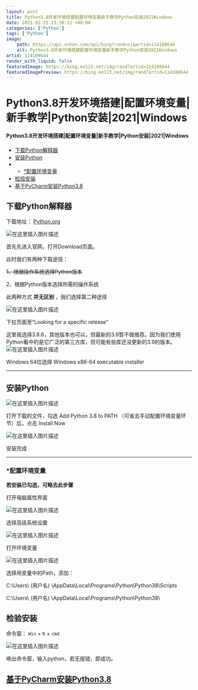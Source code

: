 ```yaml
---
layout: post
title: Python3.8开发环境搭建配置环境变量新手教学Python安装2021Windows
date: 2021-02-25 23:30:12 +08:00
categories: ['Python']
tags: ['Python']
image:
    path: https://api.vvhan.com/api/bing?rand=sj&artid=114108644
    alt: Python3.8开发环境搭建配置环境变量新手教学Python安装2021Windows
artid: 114108644
render_with_liquid: false
featuredImage: https://bing.ee123.net/img/rand?artid=114108644
featuredImagePreview: https://bing.ee123.net/img/rand?artid=114108644
---
```


# Python3.8开发环境搭建|配置环境变量|新手教学|Python安装|2021|Windows

#### Python3.8开发环境搭建|配置环境变量|新手教学|Python安装|2021|Windows

* [下载Python解释器](#Python_2)
* [安装Python](#Python_16)
* + [*配置环境变量](#_23)
* [检验安装](#_35)
* [基于PyCharm安装Python3.8](#PyCharmPython38httpsblogcsdnnetm0_46685221articledetails114134467_39)

## 下载Python解释器

下载地址：
[Python.org](https://www.python.org)
  
![在这里插入图片描述](https://i-blog.csdnimg.cn/blog_migrate/25aad762481d997f33ce4d19f0cafa5e.png)
  
首先先进入官网，打开Download页面。

此时我们有两种下载途径：
  
~~1、根据操作系统选择Python版本~~
  
2、根据Python版本选择所需的操作系统
  
此两种方式
**并无区别**
，我们选择第二种途径
  
![在这里插入图片描述](https://i-blog.csdnimg.cn/blog_migrate/c9b5095f4441dee73fa472033493dffa.png)
  
下拉页面至“Looking for a specific release”
  
这里我选择3.8.6，其他版本也可以，但最新的3.9暂不做推荐。因为我们使用Python看中的是它广泛的第三方库，但可能有些库还没更新的3.9的版本。
![在这里插入图片描述](https://i-blog.csdnimg.cn/blog_migrate/fba287f832dee9174379edf0bf71daab.png)
  
Windows 64位选择
Windows x86-64 executable installer

---

## 安装Python

![在这里插入图片描述](https://i-blog.csdnimg.cn/blog_migrate/69ed08c4e07aa7df0d63b19a44ccaf6e.png)
  
打开下载的文件，勾选
Add Python 3.8 to PATH
（可省去手动配置环境变量环节）后，点击
Install Now
  
![在这里插入图片描述](https://i-blog.csdnimg.cn/blog_migrate/2fa21ce70f8403144106a8e8e761230d.png)

安装完成

---

### *配置环境变量

**若安装已勾选，可略去此步骤**
  
打开电脑属性界面
  
![在这里插入图片描述](https://i-blog.csdnimg.cn/blog_migrate/1bff41b107fe8af14bc6e8319327eaa6.png)
  
选择高级系统设置
  
![在这里插入图片描述](https://i-blog.csdnimg.cn/blog_migrate/de3243971372223e539f97fa65c2ad56.png)
  
打开环境变量
  
![在这里插入图片描述](https://i-blog.csdnimg.cn/blog_migrate/1386b26164b2031c459a9e369dd273dd.png)
  
选择用变量中的Path，添加：
  
C:\Users\ (用户名) \AppData\Local\Programs\Python\Python38\Scripts
  
C:\Users\ (用户名) \AppData\Local\Programs\Python\Python38\

## 检验安装

命令窗：
`Win`
+
`R`
+
`cmd`
  
![在这里插入图片描述](https://i-blog.csdnimg.cn/blog_migrate/34def05af4d0702ade780b77069e17a9.png)
  
唤出命令窗，输入python，若无报错，即成功。

## [基于PyCharm安装Python3.8](https://blog.csdn.net/m0_46685221/article/details/114134467)